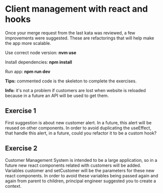 # **Client management with react and hooks**
Once your merge request from the last kata was reviewed, a few improvements were suggested. These are refactorings that will help make the app more scalable.

Use correct node version: **nvm use**

Install dependencies: **npm install**

Run app: **npm run dev**

**Tips:** commented code is the skeleton to complete the exercises.

**Info:** it's not a problem if customers are lost when website is reloaded because in a future an API will be used to get them.

## Exercise 1
First suggestion is about new customer alert. In a future, this alert will be reused on other components. In order to avoid duplicating the useEffect, that handle this alert, in a future, could you refactor it to be a custom hook?

## Exercise 2
Customer Management System is intended to be a large application, so in a future new react components related with customers will be added. Variables customer and setCustomer will be the parameters for these new react components. In order to avoid these variables being passed again and again from parent to children, principal engineer suggested you to create a context.

